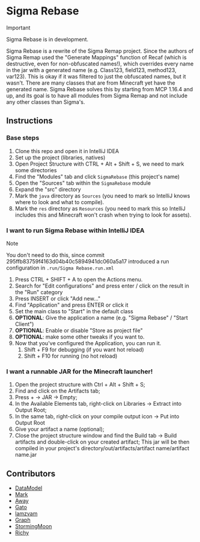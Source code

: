 # Sigma Rebase

> [!IMPORTANT]
> Sigma Rebase is in development.

Sigma Rebase is a rewrite of the Sigma Remap project.
Since the authors of Sigma Remap used the "Generate Mappings" function of Recaf (which is destructive, even for non-obfuscated names!),
which overrides every name in the jar with a generated name (e.g. Class123, field123, method123, var123).
This is okay if it was filtered to just the obfuscated names, but it wasn't.
There are many classes that are from Minecraft yet have the generated name.
Sigma Rebase solves this by starting from MCP 1.16.4 and up,
and its goal is to have all modules from Sigma Remap and not include any other classes than Sigma's.

## Instructions

### Base steps

1. Clone this repo and open it in IntelliJ IDEA
2. Set up the project (libraries, natives)
3. Open Project Structure with CTRL + Alt + Shift + S, we need to mark some directories
4. Find the "Modules" tab and click `SigmaRebase` (this project's name)
5. Open the "Sources" tab within the `SigmaRebase` module
6. Expand the "src" directory
7. Mark the `java` directory as `Sources` (you need to mark so IntelliJ knows where to look and what to compile).
8. Mark the `res` directory as `Resources`
   (you need to mark this so IntelliJ includes this and Minecraft won't crash when trying to look for assets).

### I want to run Sigma Rebase within IntelliJ IDEA

> [!NOTE]
> You don't need to do this, since commit 295ffb83759f4163d04b40c5894941dc060a5a17
> introduced a run configuration in `.run/Sigma Rebase.run.xml`

1. Press CTRL + SHIFT + A to open the Actions menu.
2. Search for "Edit configurations" and press enter / click on the result in the "Run" category
3. Press INSERT or click "Add new..."
4. Find "Application" and press ENTER or click it
5. Set the main class to "Start" in the default class
6. **OPTIONAL**: Give the application a name (e.g. "Sigma Rebase" / "Start Client")
7. **OPTIONAL**: Enable or disable "Store as project file"
8. **OPTIONAL**: make some other tweaks if you want to.
9. Now that you've configured the Application, you can run it.
   1. Shift + F9 for debugging (if you want hot reload)
   2. Shift + F10 for running (no hot reload)

### I want a runnable JAR for the Minecraft launcher!

1. Open the project structure with Ctrl + Alt + Shift + S;
2. Find and click on the Artifacts tab;
3. Press + -> JAR -> Empty;
4. In the Available Elements tab, right-click on Libraries -> Extract into Output Root;
5. In the same tab, right-click on your compile output icon -> Put into Output Root
6. Give your artifact a name (optional);
7. Close the project structure window and find the Build tab -> Build artifacts and double-click on your created artifact;
This jar will be then compiled in your project's directory/out/artifacts/artifact name/artifact name.jar

## Contributors

- [DataModel](https://github.com/DataM0del/)
- [Mark](https://github.com/MarkGG8181)
- [Away](https://github.com/AwayXD)
- [Gato](https://github.com/gatov2)
- [lamzvam](https://github.com/lamzvam)
- [Graph](https://github.com/ccfeeX)
- [StormingMoon](https://github.com/StormingMoon)
- [Richy](https://github.com/richylotl)
